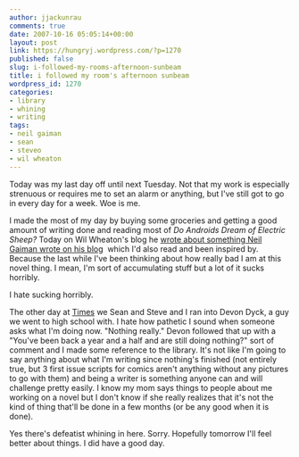 ```yaml
---
author: jjackunrau
comments: true
date: 2007-10-16 05:05:14+00:00
layout: post
link: https://hungryj.wordpress.com/?p=1270
published: false
slug: i-followed-my-rooms-afternoon-sunbeam
title: i followed my room's afternoon sunbeam
wordpress_id: 1270
categories:
- library
- whining
- writing
tags:
- neil gaiman
- sean
- steveo
- wil wheaton
---
```


Today was my last day off until next Tuesday. Not that my work is especially strenuous or requires me to set an alarm or anything, but I've still got to go in every day for a week. Woe is me.

I made the most of my day by buying some groceries and getting a good amount of writing done and reading most of _Do Androids Dream of Electric Sheep?_ Today on Wil Wheaton's blog he [wrote about something Neil Gaiman wrote on his blog](http://wilwheaton.typepad.com/wwdnbackup/2007/10/trudging-throug.html)  which I'd also read and been inspired by. Because the last while I've been thinking about how really bad I am at this novel thing. I mean, I'm sort of accumulating stuff but a lot of it sucks horribly.

I hate sucking horribly.

The other day at [Times](http://highandlonesomeclub.ca) we Sean and Steve and I ran into Devon Dyck, a guy we went to high school with. I hate how pathetic I sound when someone asks what I'm doing now. "Nothing really." Devon followed that up with a "You've been back a year and a half and are still doing nothing?" sort of comment and I made some reference to the library. It's not like I'm going to say anything about what I'm writing since nothing's finished (not entirely true, but 3 first issue scripts for comics aren't anything without any pictures to go with them) and being a writer is something anyone can and will challenge pretty easily. I know my mom says things to people about me working on a novel but I don't know if she really realizes that it's not the kind of thing that'll be done in a few months (or be any good when it is done).

Yes there's defeatist whining in here. Sorry. Hopefully tomorrow I'll feel better about things. I did have a good day.
